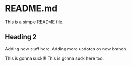 # README.md

This is a simple README file.

## Heading 2

Adding new stuff here.
Adding more updates on new branch.

This is gonna suck!!!
This is gonna suck here too.
